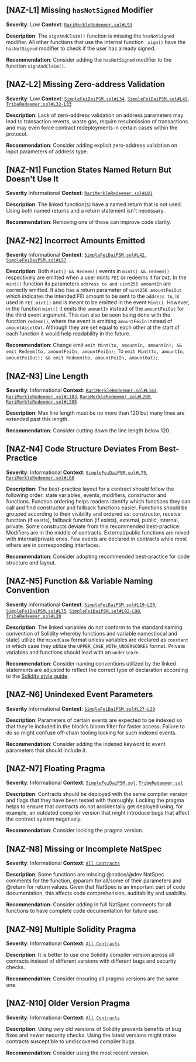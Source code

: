 ## [NAZ-L1] Missing `hasNotSigned` Modifier
**Severity**: Low
**Context**: [`RariMerkleRedeemer.sol#L93`](https://github.com/code-423n4/2022-09-tribe/blob/main/contracts/shutdown/fuse/RariMerkleRedeemer.sol#L93)

**Description**:
The `signAndClaim()` function is missing the `hasNotSigned` modifier. All other functions that use the internal function `_sign()` have the `hasNotSigned` modifier to check if the user has already signed.

**Recommendation**:
Consider adding the `hasNotSigned` modifier to the function `signAndClaim()`.


## [NAZ-L2] Missing Zero-address Validation
**Severity**: Low
**Context**: [`SimpleFeiDaiPSM.sol#L34`](https://github.com/code-423n4/2022-09-tribe/blob/main/contracts/peg/SimpleFeiDaiPSM.sol#L34), [`SimpleFeiDaiPSM.sol#L49`](https://github.com/code-423n4/2022-09-tribe/blob/main/contracts/peg/SimpleFeiDaiPSM.sol#L49), [`TribeRedeemer.sol#L32-L33`](https://github.com/code-423n4/2022-09-tribe/blob/main/contracts/shutdown/redeem/TribeRedeemer.sol#L32-L33)

**Description**:
Lack of zero-address validation on address parameters may lead to transaction reverts, waste gas, require resubmission of transactions and may even force contract redeployments in certain cases within the protocol.

**Recommendation**:
Consider adding explicit zero-address validation on input parameters of address type.


## [NAZ-N1] Function States Named Return But Doesn't Use It
**Severity** Informational
**Context**: [`RariMerkleRedeemer.sol#L81`](https://github.com/code-423n4/2022-09-tribe/blob/main/contracts/shutdown/fuse/RariMerkleRedeemer.sol#L81)

**Description**:
The linked function(s) have a named return that is not used. Using both named returns and a return statement isn't necessary. 


**Recommendation**:
Removing one of those can improve code clarity.

## [NAZ-N2] Incorrect Amounts Emitted
**Severity** Informational
**Context**: [`SimpleFeiDaiPSM.sol#L42`](https://github.com/code-423n4/2022-09-tribe/blob/main/contracts/peg/SimpleFeiDaiPSM.sol#L42), [`SimpleFeiDaiPSM.sol#L57`](https://github.com/code-423n4/2022-09-tribe/blob/main/contracts/peg/SimpleFeiDaiPSM.sol#L57)

**Description**:
Both `Mint() && Redeem()` events in `mint() && redeem()` respectively are emitted when a user mints `FEI` or redeems it for `DAI`. In the `mint()` function its parameters `address to and uint256 amountIn` are correctly emitted. It also has a return parameter of `uint256 amountFeiOut` which indicates the intended FEI amount to be sent to the `address to`, is used in `FEI.mint()` and is meant to be emitted in the event `Mint()`. However, in the function `mint()` it emits the `amountIn` instead of the `amountFeiOut` for the third event argument. This can also be seen being done with the function `redeem()`, where the event is emitting `amountFeiIn` instead of `amountAssetOut`. Although they are set equal to each other at the start of each function it would help readability in the future.

**Recommendation**:
Change emit `emit Mint(to, amountIn, amountIn); && emit Redeem(to, amountFeiIn, amountFeiIn);` To `emit Mint(to, amountIn, amountFeiOut); && emit Redeem(to, amountFeiIn, amountOut);`. 


## [NAZ-N3] Line Length
**Severity**: Informational
**Context**: [`RariMerkleRedeemer.sol#L163`](https://github.com/code-423n4/2022-09-tribe/blob/main/contracts/shutdown/fuse/RariMerkleRedeemer.sol#L163), [`RariMerkleRedeemer.sol#L183`](https://github.com/code-423n4/2022-09-tribe/blob/main/contracts/shutdown/fuse/RariMerkleRedeemer.sol#L183), [`RariMerkleRedeemer.sol#L200`](https://github.com/code-423n4/2022-09-tribe/blob/main/contracts/shutdown/fuse/RariMerkleRedeemer.sol#L200), [`RariMerkleRedeemer.sol#L205`](https://github.com/code-423n4/2022-09-tribe/blob/main/contracts/shutdown/fuse/RariMerkleRedeemer.sol#L205)

**Description**:
Max line length must be no more than 120 but many lines are extended past this length.

**Recommendation**:
Consider cutting down the line length below 120.


## [NAZ-N4] Code Structure Deviates From Best-Practice
**Severity**: Informational
**Context**: [`SimpleFeiDaiPSM.sol#L75`](https://github.com/code-423n4/2022-09-tribe/blob/main/contracts/peg/SimpleFeiDaiPSM.sol#L75), [`RariMerkleRedeemer.sol#L88`](https://github.com/code-423n4/2022-09-tribe/blob/main/contracts/shutdown/fuse/RariMerkleRedeemer.sol#L88)

**Description**:
The best-practice layout for a contract should follow the following order: state variables, events, modifiers, constructor and functions. Function ordering helps readers identify which functions they can call and find constructor and fallback functions easier.  Functions should be grouped according to their visibility and ordered as: constructor, receive function (if exists), fallback function (if exists), external, public, internal, private. Some constructs deviate from this recommended best-practice: Modifiers are in the middle of contracts. External/public functions are mixed with internal/private ones. Few events are declared in contracts while most others are in corresponding interfaces.

**Recommendation**:
Consider adopting recommended best-practice for code structure and layout.


## [NAZ-N5] Function && Variable Naming Convention
**Severity** Informational
**Context**: [`SimpleFeiDaiPSM.sol#L19-L20`](https://github.com/code-423n4/2022-09-tribe/blob/main/contracts/peg/SimpleFeiDaiPSM.sol#L19-L20), [`SimpleFeiDaiPSM.sol#L75`](https://github.com/code-423n4/2022-09-tribe/blob/main/contracts/peg/SimpleFeiDaiPSM.sol#L75), [`SimpleFeiDaiPSM.sol#L92-L98`](https://github.com/code-423n4/2022-09-tribe/blob/main/contracts/peg/SimpleFeiDaiPSM.sol#L92-L98), [`TribeRedeemer.sol#L20`](https://github.com/code-423n4/2022-09-tribe/blob/main/contracts/shutdown/redeem/TribeRedeemer.sol#L20) 

**Description**:
The linked variables do not conform to the standard naming convention of Solidity whereby functions and variable names(local and state) utilize the `mixedCase` format unless variables are declared as `constant` in which case they utilize the `UPPER_CASE_WITH_UNDERSCORES` format. Private variables and functions should lead with an `underscore`.

**Recommendation**:
Consider naming conventions utilized by the linked statements are adjusted to reflect the correct type of declaration according to the [Solidity style guide](https://docs.soliditylang.org/en/latest/style-guide.html). 


## [NAZ-N6] Unindexed Event Parameters
**Severity** Informational
**Context**: [`SimpleFeiDaiPSM.sol#L27-L29`](https://github.com/code-423n4/2022-09-tribe/blob/main/contracts/peg/SimpleFeiDaiPSM.sol#L27-L29)

**Description**:
Parameters of certain events are expected to be indexed so that they’re included in the block’s bloom filter for faster access. Failure to do so might confuse off-chain tooling looking for such indexed events.

**Recommendation**:
Consider adding the indexed keyword to event parameters that should include it.


## [NAZ-N7] Floating Pragma
**Severity**: Informational
**Context**: [`SimpleFeiDaiPSM.sol`](https://github.com/code-423n4/2022-09-tribe/blob/main/contracts/peg/SimpleFeiDaiPSM.sol), [`TribeRedeemer.sol`](https://github.com/code-423n4/2022-09-tribe/blob/main/contracts/shutdown/redeem/TribeRedeemer.sol)

**Description**:
Contracts should be deployed with the same compiler version and flags that they have been tested with thoroughly. Locking the pragma helps to ensure that contracts do not accidentally get deployed using, for example, an outdated compiler version that might introduce bugs that affect the contract system negatively.

**Recommendation**: 
Consider locking the pragma version.


## [NAZ-N8] Missing or Incomplete NatSpec
**Severity**: Informational
**Context**: [`All Contracts`](https://github.com/code-423n4/2022-09-tribe)

**Description**:
Some functions are missing @notice/@dev NatSpec comments for the function, @param for all/some of their parameters and @return for return values. Given that NatSpec is an important part of code documentation, this affects code comprehension, auditability and usability.

**Recommendation**:
Consider adding in full NatSpec comments for all functions to have complete code documentation for future use.


## [NAZ-N9] Multiple Solidity Pragma
**Severity**: Informational
**Context**: [`All Contracts`](https://github.com/code-423n4/2022-09-tribe)

**Description**:
It is better to use one Solidity compiler version across all contracts instead of different versions with different bugs and security checks. 

**Recommendation**: 
Consider ensuring all pragma versions are the same one.


## [NAZ-N10] Older Version Pragma
**Severity**: Informational
**Context**: [`All Contracts`](https://github.com/code-423n4/2022-09-tribe)

**Description**:
Using very old versions of Solidity prevents benefits of bug fixes and newer security checks. Using the latest versions might make contracts susceptible to undiscovered compiler bugs. 

**Recommendation**:
Consider using the most recent version.